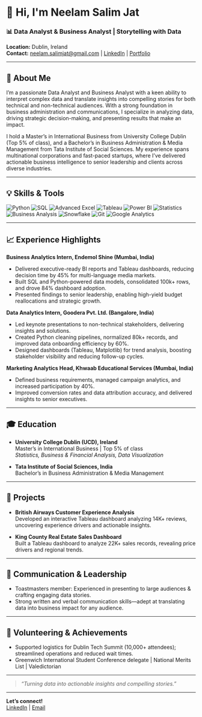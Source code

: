 # 👋 Hi, I'm Neelam Salim Jat

### 📊 Data Analyst & Business Analyst | Storytelling with Data

**Location:** Dublin, Ireland  
**Contact:** [neelam.salimjat@gmail.com](mailto:neelam.salimjat@gmail.com) | [LinkedIn](https://www.linkedin.com/in/neelam-jat) | [Portfolio](#)

---

## 🚀 About Me

I’m a passionate Data Analyst and Business Analyst with a keen ability to interpret complex data and translate insights into compelling stories for both technical and non-technical audiences. With a strong foundation in business administration and communications, I specialize in analyzing data, driving strategic decision-making, and presenting results that make an impact.

I hold a Master’s in International Business from University College Dublin (Top 5% of class), and a Bachelor’s in Business Administration & Media Management from Tata Institute of Social Sciences. My experience spans multinational corporations and fast-paced startups, where I’ve delivered actionable business intelligence to senior leadership and clients across diverse industries.

---

## 💡 Skills & Tools

![Python](https://img.shields.io/badge/-Python-black?style=flat-square&logo=python)
![SQL](https://img.shields.io/badge/-SQL-black?style=flat-square&logo=mysql)
![Advanced Excel](https://img.shields.io/badge/-Excel-black?style=flat-square&logo=microsoft-excel)
![Tableau](https://img.shields.io/badge/-Tableau-black?style=flat-square&logo=tableau)
![Power BI](https://img.shields.io/badge/-PowerBI-black?style=flat-square&logo=powerbi)
![Statistics](https://img.shields.io/badge/-Statistics-black?style=flat-square&logo=r)
![Business Analysis](https://img.shields.io/badge/-Business%20Analysis-black?style=flat-square&logo=google-analytics)
![Snowflake](https://img.shields.io/badge/-Snowflake-black?style=flat-square&logo=snowflake)
![Git](https://img.shields.io/badge/-Git-black?style=flat-square&logo=git)
![Google Analytics](https://img.shields.io/badge/-Google%20Analytics-black?style=flat-square&logo=google-analytics)

---

## 📈 Experience Highlights

**Business Analytics Intern, Endemol Shine (Mumbai, India)**
- Delivered executive-ready BI reports and Tableau dashboards, reducing decision time by 45% for multi-language media markets.
- Built SQL and Python-powered data models, consolidated 100k+ rows, and drove 84% dashboard adoption.
- Presented findings to senior leadership, enabling high-yield budget reallocations and strategic growth.

**Data Analytics Intern, Goodera Pvt. Ltd. (Bangalore, India)**
- Led keynote presentations to non-technical stakeholders, delivering insights and solutions.
- Created Python cleaning pipelines, normalized 80k+ records, and improved data onboarding efficiency by 60%.
- Designed dashboards (Tableau, Matplotlib) for trend analysis, boosting stakeholder visibility and reducing follow-up cycles.

**Marketing Analytics Head, Khwaab Educational Services (Mumbai, India)**
- Defined business requirements, managed campaign analytics, and increased participation by 40%.
- Improved conversion rates and data attribution accuracy, and delivered insights to senior executives.

---

## 🎓 Education

- **University College Dublin (UCD), Ireland**  
  Master’s in International Business | Top 5% of class  
  *Statistics, Business & Financial Analysis, Data Visualization*

- **Tata Institute of Social Sciences, India**  
  Bachelor’s in Business Administration & Media Management

---

## 🌟 Projects

- **British Airways Customer Experience Analysis**  
  Developed an interactive Tableau dashboard analyzing 14K+ reviews, uncovering experience drivers and actionable insights.

- **King County Real Estate Sales Dashboard**  
  Built a Tableau dashboard to analyze 22K+ sales records, revealing price drivers and regional trends.

---

## 🎤 Communication & Leadership

- Toastmasters member: Experienced in presenting to large audiences & crafting engaging data stories.
- Strong written and verbal communication skills—adept at translating data into business impact for any audience.

---

## 🤝 Volunteering & Achievements

- Supported logistics for Dublin Tech Summit (10,000+ attendees); streamlined operations and reduced wait times.
- Greenwich International Student Conference delegate | National Merits List | Valedictorian

---

> *“Turning data into actionable insights and compelling stories.”*

---

**Let’s connect!**  
[LinkedIn](https://www.linkedin.com/in/neelam-jat) | [Email](mailto:neelam.salimjat@gmail.com)
